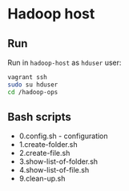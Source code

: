 # Hadoop host

## Run

Run in `hadoop-host` as `hduser` user:

```bash
vagrant ssh
sudo su hduser
cd /hadoop-ops
```

## Bash scripts

* 0.config.sh - configuration
* 1.create-folder.sh
* 2.create-file.sh
* 3.show-list-of-folder.sh
* 4.show-list-of-file.sh
* 9.clean-up.sh 
